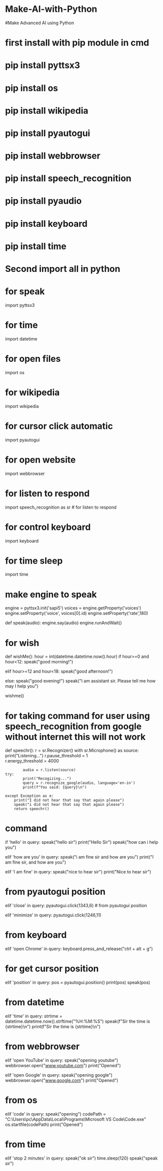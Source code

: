 # Make-AI-with-Python
#Make Advanced AI using Python

# first install with pip module in cmd

# pip install pyttsx3
# pip install os
# pip install wikipedia
# pip install pyautogui
# pip install webbrowser
# pip install speech_recognition
# pip install pyaudio
# pip install keyboard
# pip install time

# Second import all in python
 
 # for speak
import pyttsx3 
 # for time
import datetime
 # for open files
import os 
# for wikipedia
import wikipedia 
# for cursor click automatic
import pyautogui 
# for open website
import webbrowser 
# for listen to respond
import speech_recognition as sr # for listen to respond
# for control keyboard
import keyboard 
# for time sleep
import time  

# make engine to speak
engine = pyttsx3.init('sapi5')
voices = engine.getProperty('voices')
engine.setProperty('voice', voices[0].id)
engine.setProperty('rate',180)


def speak(audio):
    engine.say(audio)
    engine.runAndWait()
 
 # for wish 
 
 def wishMe():
   hour  = int(datetime.datetime.now().hour)
   if hour>=0 and hour<12:
        speak("good morning!")

   elif  hour>=12 and hour<18:
          speak("good afternoon!")

   else:
        speak("good evening!")
   speak("I am assistant sir. Please tell me how may I help you")
   
 wishme()
 
 # for taking command for user using speech_recognition from google without internet this will not work
 
def speechr():
    r = sr.Recognizer()
    with sr.Microphone() as source:
            print("Listening...")
            r.pause_threshold = 1  
            r.energy_threshold = 4000

            audio = r.listen(source)
    try:
            print("Recogizing...")
            query = r.recognize_google(audio, language='en-in') 
            print(f"You said: {query}\n")

    except Exception as e:
        print("I did not hear that say that again please")
        speak("i did not hear that say that again please")
        return speechr()
     
    
    
# command
    
if 'hello' in query:
        speak("hello sir")
        print("Hello Sir")
        speak("how can i help you")
        
        

elif 'how are you' in query:
        speak("i am fine sir and how are you")
        print("I am fine sir, and how are you")
        
elif 'I am fine' in query:
        speak("nice to hear sir")
        print("Nice to hear sir")
        

# from pyautogui position   
elif 'close' in query:
        pyautogui.click(1343,6) # from pyautogui position

elif 'minimize' in query:
        pyautogui.click(1246,11)

# from keyboard    
elif 'open Chrome' in query:
        keyboard.press_and_release("ctrl + alt + g")

# for get cursor position
elif 'position' in query:
        pos = pyautogui.position() 
        print(pos)
        speak(pos)

# from datetime
elif 'time' in query: 
        strtime = datetime.datetime.now().strftime("%H:%M:%S") 
        speak(f"Sir the time is {strtime}\n")
        print(f"Sir the time is {strtime}\n")
        
# from webbrowser 
elif 'open YouTube' in query: 
        speak("opening youtube")
        webbrowser.open("www.youtube.com")
        print("Opened")
        
elif 'open Google' in query:
        speak("opening google")
        webbrowser.open("www.google.com")
        print("Opened")

# from os
elif 'code' in query: 
        speak("opening")
        codePath =  "C:\\Users\\pc\AppData\\Local\\Programs\\Microsoft VS Code\\Code.exe"
        os.startfile(codePath)
        print("Opened")
# from time
elif 'stop 2 minutes' in query: 
             speak("ok sir")
             time.sleep(120)
             speak("speak sir")


        
   
        






